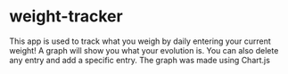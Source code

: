 # weight-tracker

This app is used to track what you weigh by daily entering your current weight!
A graph will show you what your evolution is.
You can also delete any entry and add a specific entry.
The graph was made using Chart.js
